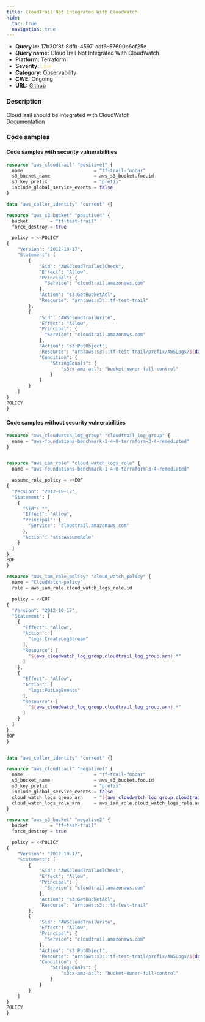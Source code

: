 ```yaml
---
title: CloudTrail Not Integrated With CloudWatch
hide:
  toc: true
  navigation: true
---
```


-   **Query id:** 17b30f8f-8dfb-4597-adf6-57600b6cf25e
-   **Query name:** CloudTrail Not Integrated With CloudWatch
-   **Platform:** Terraform
-   **Severity:** <span style="color:#edd57e">Low</span>
-   **Category:** Observability
-   **CWE:** Ongoing
-   **URL:** [Github](https://github.com/DataDog/kics/tree/master/assets/queries/terraform/aws/cloudtrail_not_integrated_with_cloudwatch)

### Description
CloudTrail should be integrated with CloudWatch<br>
[Documentation](https://registry.terraform.io/providers/hashicorp/aws/latest/docs/resources/cloudtrail)

### Code samples
#### Code samples with security vulnerabilities
```tf title="Positive test num. 1 - tf file" hl_lines="1"
resource "aws_cloudtrail" "positive1" {
  name                          = "tf-trail-foobar"
  s3_bucket_name                = aws_s3_bucket.foo.id
  s3_key_prefix                 = "prefix"
  include_global_service_events = false
}

data "aws_caller_identity" "current" {}

resource "aws_s3_bucket" "positive4" {
  bucket        = "tf-test-trail"
  force_destroy = true

  policy = <<POLICY
{
    "Version": "2012-10-17",
    "Statement": [
        {
            "Sid": "AWSCloudTrailAclCheck",
            "Effect": "Allow",
            "Principal": {
              "Service": "cloudtrail.amazonaws.com"
            },
            "Action": "s3:GetBucketAcl",
            "Resource": "arn:aws:s3:::tf-test-trail"
        },
        {
            "Sid": "AWSCloudTrailWrite",
            "Effect": "Allow",
            "Principal": {
              "Service": "cloudtrail.amazonaws.com"
            },
            "Action": "s3:PutObject",
            "Resource": "arn:aws:s3:::tf-test-trail/prefix/AWSLogs/${data.aws_caller_identity.current.account_id}/*",
            "Condition": {
                "StringEquals": {
                    "s3:x-amz-acl": "bucket-owner-full-control"
                }
            }
        }
    ]
}
POLICY
}

```


#### Code samples without security vulnerabilities
```tf title="Negative test num. 1 - tf file"
resource "aws_cloudwatch_log_group" "cloudtrail_log_group" {
  name = "aws-foundations-benchmark-1-4-0-terraform-3-4-remediated"
}


resource "aws_iam_role" "cloud_watch_logs_role" {
  name = "aws-foundations-benchmark-1-4-0-terraform-3-4-remediated"

  assume_role_policy = <<EOF
{
  "Version": "2012-10-17",
  "Statement": [
    {
      "Sid": "",
      "Effect": "Allow",
      "Principal": {
        "Service": "cloudtrail.amazonaws.com"
      },
      "Action": "sts:AssumeRole"
    }
  ]
}
EOF
}

resource "aws_iam_role_policy" "cloud_watch_policy" {
  name = "CloudWatch-policy"
  role = aws_iam_role.cloud_watch_logs_role.id

  policy = <<EOF
{
  "Version": "2012-10-17",
  "Statement": [
    {
      "Effect": "Allow",
      "Action": [
        "logs:CreateLogStream"
      ],
      "Resource": [
        "${aws_cloudwatch_log_group.cloudtrail_log_group.arn}:*"
      ]
    },
    {
      "Effect": "Allow",
      "Action": [
        "logs:PutLogEvents"
      ],
      "Resource": [
        "${aws_cloudwatch_log_group.cloudtrail_log_group.arn}:*"
      ]
    }
  ]
}
EOF
}


data "aws_caller_identity" "current" {}

resource "aws_cloudtrail" "negative1" {
  name                          = "tf-trail-foobar"
  s3_bucket_name                = aws_s3_bucket.foo.id
  s3_key_prefix                 = "prefix"
  include_global_service_events = false
  cloud_watch_logs_group_arn    = "${aws_cloudwatch_log_group.cloudtrail_log_group.arn}:*"
  cloud_watch_logs_role_arn     = aws_iam_role.cloud_watch_logs_role.arn
}

resource "aws_s3_bucket" "negative2" {
  bucket        = "tf-test-trail"
  force_destroy = true

  policy = <<POLICY
{
    "Version": "2012-10-17",
    "Statement": [
        {
            "Sid": "AWSCloudTrailAclCheck",
            "Effect": "Allow",
            "Principal": {
              "Service": "cloudtrail.amazonaws.com"
            },
            "Action": "s3:GetBucketAcl",
            "Resource": "arn:aws:s3:::tf-test-trail"
        },
        {
            "Sid": "AWSCloudTrailWrite",
            "Effect": "Allow",
            "Principal": {
              "Service": "cloudtrail.amazonaws.com"
            },
            "Action": "s3:PutObject",
            "Resource": "arn:aws:s3:::tf-test-trail/prefix/AWSLogs/${data.aws_caller_identity.current.account_id}/*",
            "Condition": {
                "StringEquals": {
                    "s3:x-amz-acl": "bucket-owner-full-control"
                }
            }
        }
    ]
}
POLICY
}

```

